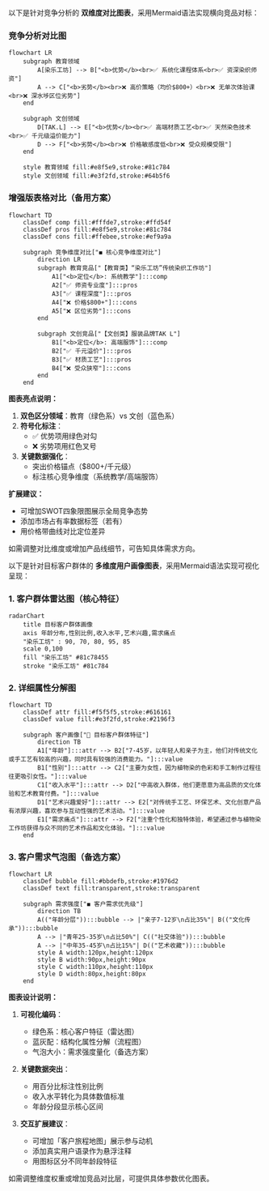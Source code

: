 以下是针对竞争分析的 **双维度对比图表**，采用Mermaid语法实现横向竞品对标：

### 竞争分析对比图
```mermaid
flowchart LR
    subgraph 教育领域
        A[染乐工坊] --> B["<b>优势</b><br>✅ 系统化课程体系<br>✅ 资深染织师资"]
        A --> C["<b>劣势</b><br>❌ 高价策略（均价$800+）<br>❌ 无单次体验课<br>❌ 深水埗区位劣势"]
    end

    subgraph 文创领域
        D[TAK.L] --> E["<b>优势</b><br>✅ 高端材质工艺<br>✅ 天然染色技术<br>✅ 千元级溢价能力"]
        D --> F["<b>劣势</b><br>❌ 价格敏感度低<br>❌ 受众规模受限"]
    end

    style 教育领域 fill:#e8f5e9,stroke:#81c784
    style 文创领域 fill:#e3f2fd,stroke:#64b5f6
```

### 增强版表格对比（备用方案）
```mermaid
flowchart TD
    classDef comp fill:#fffde7,stroke:#ffd54f
    classDef pros fill:#e8f5e9,stroke:#81c784
    classDef cons fill:#ffebee,stroke:#ef9a9a

    subgraph 竞争维度对比["◼ 核心竞争维度对比"]
        direction LR
        subgraph 教育竞品["【教育类】“染乐工坊”传统染织工作坊"]
            A1["<b>定位</b>: 系统教学"]:::comp
            A2["✅ 师资专业度"]:::pros
            A3["✅ 课程深度"]:::pros
            A4["❌ 价格$800+"]:::cons
            A5["❌ 区位劣势"]:::cons
        end

        subgraph 文创竞品["【文创类】服装品牌TAK L"]
            B1["<b>定位</b>: 高端服饰"]:::comp
            B2["✅ 千元溢价"]:::pros
            B3["✅ 材质工艺"]:::pros
            B4["❌ 受众狭窄"]:::cons
        end
    end
```

**图表亮点说明：**
1. **双色区分领域**：教育（绿色系）vs 文创（蓝色系）
2. **符号化标注**：
   - ✅ 优势项用绿色对勾
   - ❌ 劣势项用红色叉号
3. **关键数据强化**：
   - 突出价格锚点（$800+/千元级）
   - 标注核心竞争维度（系统教学/高端服饰）

**扩展建议：**
- 可增加SWOT四象限图展示全局竞争态势
- 添加市场占有率数据标签（若有）
- 用价格带曲线对比定位差异

如需调整对比维度或增加产品线细节，可告知具体需求方向。

以下是针对目标客户群体的 **多维度用户画像图表**，采用Mermaid语法实现可视化呈现：

### 1. 客户群体雷达图（核心特征）
```mermaid
radarChart
    title 目标客户群体画像
    axis 年龄分布,性别比例,收入水平,艺术兴趣,需求痛点
    "染乐工坊" : 90, 70, 80, 95, 85
    scale 0,100
    fill "染乐工坊" #81c78455
    stroke "染乐工坊" #81c784
```

### 2. 详细属性分解图
```mermaid
flowchart TD
    classDef attr fill:#f5f5f5,stroke:#616161
    classDef value fill:#e3f2fd,stroke:#2196f3

    subgraph 客户画像["🎯 目标客户群体特征"]
        direction TB
        A1["年龄"]:::attr --> B2["7-45岁，以年轻人和亲子为主，他们对传统文化或手工艺有较高的兴趣，同时具有较强的消费能力。"]:::value
        B1["性别"]:::attr --> C2["主要为女性，因为植物染的色彩和手工制作过程往往更吸引女性。"]:::value
        C1["收入水平"]:::attr --> D2["中高收入群体，他们更愿意为高品质的文化体验和艺术教育付费。"]:::value
        D1["艺术兴趣爱好"]:::attr --> E2["对传统手工艺、环保艺术、文化创意产品有浓厚兴趣，喜欢参与互动性强的艺术活动。"]:::value
        E1["需求痛点"]:::attr --> F2["注重个性化和独特体验，希望通过参与植物染工作坊获得与众不同的艺术作品和文化体验。"]:::value
    end
```

### 3. 客户需求气泡图（备选方案）
```mermaid
flowchart LR
    classDef bubble fill:#bbdefb,stroke:#1976d2
    classDef text fill:transparent,stroke:transparent

    subgraph 需求强度["◼ 客户需求优先级"]
        direction TB
        A(("年龄分层")):::bubble --> |"亲子7-12岁\n占比35%"| B(("文化传承")):::bubble
        A --> |"青年25-35岁\n占比50%"| C(("社交体验")):::bubble
        A --> |"中年35-45岁\n占比15%"| D(("艺术收藏")):::bubble
        style A width:120px,height:120px
        style B width:90px,height:90px
        style C width:110px,height:110px
        style D width:80px,height:80px
    end
```

**图表设计说明：**
1. **可视化编码**：
   - 绿色系：核心客户特征（雷达图）
   - 蓝灰配：结构化属性分解（流程图）
   - 气泡大小：需求强度量化（备选方案）

2. **关键数据突出**：
   - 用百分比标注性别比例
   - 收入水平转化为具体数值标准
   - 年龄分段显示核心区间

3. **交互扩展建议**：
   - 可增加「客户旅程地图」展示参与动机
   - 添加真实用户语录作为悬浮注释
   - 用图标区分不同年龄段特征

如需调整维度权重或增加竞品对比层，可提供具体参数优化图表。
